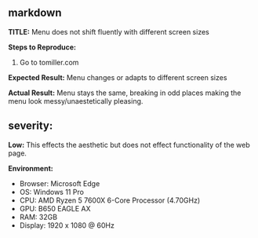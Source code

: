 ## markdown

**TITLE:** Menu does not shift fluently with different screen sizes

**Steps to Reproduce:**
1. Go to tomiller.com

**Expected Result:**
Menu changes or adapts to different screen sizes

**Actual Result:**
Menu stays the same, breaking in odd places making the menu look messy/unaestetically pleasing.

## severity: 
**Low:** 
This effects the aesthetic but does not effect functionality of the web page.

**Environment:**
- Browser: Microsoft Edge
- OS: Windows 11 Pro
- CPU: AMD Ryzen 5 7600X 6-Core Processor (4.70GHz)
- GPU: B650 EAGLE AX
- RAM: 32GB
- Display: 1920 x 1080 @ 60Hz

